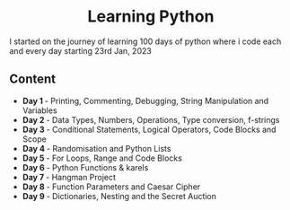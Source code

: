 <h1 align="center">
  Learning Python
</h1>

I started on the journey of learning 100 days of python where i code each and every day starting 23rd Jan, 2023

 ## Content ##

- <b>Day 1 </b> - Printing, Commenting, Debugging, String Manipulation and Variables
- <b>Day 2 </b> - Data Types, Numbers, Operations, Type conversion, f-strings
- <b>Day 3 </b> - Conditional Statements, Logical Operators, Code Blocks and Scope
- <b>Day 4 </b> - Randomisation and Python Lists
- <b>Day 5 </b> - For Loops, Range and Code Blocks
- <b>Day 6 </b> - Python Functions & karels
- <b>Day 7 </b> - Hangman Project
- <b>Day 8 </b> - Function Parameters and Caesar Cipher
- <b>Day 9 </b> - Dictionaries, Nesting and the Secret Auction